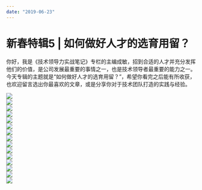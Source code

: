 ```yaml
---
date: "2019-06-23"
---  
```

      
# 新春特辑5 | 如何做好人才的选育用留？
你好，我是《技术领导力实战笔记》专栏的主编成敏，招到合适的人才并充分发挥他们的价值，是公司发展最重要的事情之一，也是技术领导者最重要的能力之一。今天专辑的主题就是“如何做好人才的选育用留？”，希望你看完之后能有所收获，也欢迎留言选出你最喜欢的文章，或是分享你对于技术团队打造的实践与经验。

[![](./httpsstatic001geekbangorgresourceimagef8c2f830093a4a1629392d9dd87de78cb2c2.jpg)](http://time.geekbang.org/column/article/7778)  
[![](./httpsstatic001geekbangorgresourceimage4ab74acfb92457d5d15bcd2225b8919b26b7.jpg)](http://time.geekbang.org/column/article/8240)  
[![](./httpsstatic001geekbangorgresourceimagea545a5239a4aa9e55dd9b0d95f2e20d20b45.jpg)](http://time.geekbang.org/column/article/9052)  
[![](./httpsstatic001geekbangorgresourceimage165b16c14fb791308561d9c8d607d3a98b5b.jpg)](http://time.geekbang.org/column/article/9089)  
[![](./httpsstatic001geekbangorgresourceimage017a01ccd79a09c8e5db8b52b625f738d67a.jpg)](http://time.geekbang.org/column/article/9147)  
[![](./httpsstatic001geekbangorgresourceimage68426820bc84cbf9faa641e0b84e2377b042.jpg)](http://time.geekbang.org/column/article/9241)  
[![](./httpsstatic001geekbangorgresourceimagef3d6f39a8fafa1e425cb698a65befeaf26d6.jpg)](http://time.geekbang.org/column/article/9854)  
[![](./httpsstatic001geekbangorgresourceimagef351f367d379d21b56f21f5904c7b4e9d651.jpg)](http://time.geekbang.org/column/article/9916)  
[![](./httpsstatic001geekbangorgresourceimage86ce866872a4d977a54569cedc2ebd68d5ce.jpg)](http://time.geekbang.org/column/article/13719)  
[![](./httpsstatic001geekbangorgresourceimage7d2d7d1cbb0d71d34d8dc6c1687a3408fa2d.jpg)](http://time.geekbang.org/column/article/40072)  
[![](./httpsstatic001geekbangorgresourceimageec67ec7e3a94668a1dc73cbe4ac12f20fe67.jpg)](http://time.geekbang.org/column/article/41439)  
[![](./httpsstatic001geekbangorgresourceimage6fae6ff488e87bccd62b7ce99465bdb49bae.jpg)](http://time.geekbang.org/column/article/69563)  
[![](./httpsstatic001geekbangorgresourceimage5dc25db345aa4c8c89bf88e73aaba98001c2.jpg)](http://time.geekbang.org/column/article/79196)  
[![](./httpsstatic001geekbangorgresourceimagef68df617b6d4d9fd848be1aad661e0f6548d.jpg)](http://time.geekbang.org/column/article/10967)  
[![](./httpsstatic001geekbangorgresourceimage735573c225c2cc035f261841670457601555.jpg)](http://time.geekbang.org/column/article/40754)

<!-- [[[read_end]]] -->